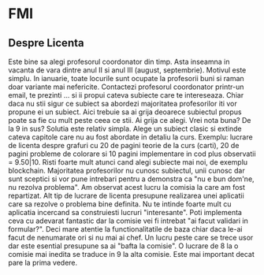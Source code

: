 # FMI

## Despre Licenta
Este bine sa alegi profesorul coordonator din timp. Asta inseamna in vacanta de vara dintre anul II si anul III (august, septembrie). Motivul este simplu. In ianuarie, toate locurile sunt ocupate la profesorii buni si raman doar variante mai nefericite.
Contactezi profesorul coordonator printr-un email, te prezinti ... si ii propui cateva subiecte care te intereseaza. Chiar daca nu stii sigur ce subiect sa abordezi majoritatea profesorilor iti vor propune ei un subiect. Aici trebuie sa ai grija deoarece subiectul propus poate sa fie cu mult peste ceea ce stii. Ai grija ce alegi.
Vrei nota buna? De la 9 in sus? Solutia este relativ simpla. Alege un subiect clasic si extinde cateva capitole care nu au fost abordate in detaliu la curs. Exemplu: lucrare de licenta despre grafuri cu 20 de pagini teorie de la curs (carti), 20 de pagini probleme de colorare si 10 pagini implementare in cod plus observatii = 9.50|10. 
Risti foarte mult atunci cand alegi subiecte mai noi, de exemplu blockchain. Majoritatea profesorilor nu cunosc subiectul, unii cunosc dar sunt sceptici si vor pune intrebari pentru a demonstra ca "nu e bun dom'ne, nu rezolva problema". Am observat acest lucru la comisia la care am fost repartizat. 
Alt tip de lucrare de licenta presupune realizarea unei aplicatii care sa rezolve o problema bine definita. Nu te intinde foarte mult cu aplicatia incercand sa construiesti lucruri "interesante". Poti implementa ceva cu adevarat fantastic dar la comisie vei fi intrebat "ai facut validari in formular?". Deci mare atentie la functionalitatile de baza chiar daca le-ai facut de nenumarate ori si nu mai ai chef.
Un lucru peste care se trece usor dar este esential presupune sa ai "bafta la comisie". O lucrare de 8 la o comisie mai inedita se traduce in 9 la alta comisie. Este mai important decat pare la prima vedere.
